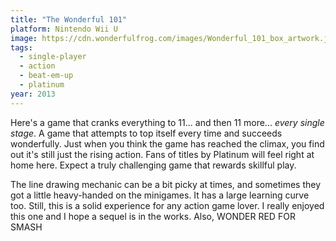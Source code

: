 ```yaml
---
title: "The Wonderful 101"
platform: Nintendo Wii U
image: https://cdn.wonderfulfrog.com/images/Wonderful_101_box_artwork.jpg
tags:
  - single-player
  - action
  - beat-em-up
  - platinum
year: 2013
---
```


Here's a game that cranks everything to 11... and then 11 more... _every single stage_. A game that attempts to top itself every time and succeeds wonderfully. Just when you think the game has reached the climax, you find out it's still just the rising action. Fans of titles by Platinum will feel right at home here. Expect a truly challenging game that rewards skillful play.

The line drawing mechanic can be a bit picky at times, and sometimes they got a little heavy-handed on the minigames. It has a large learning curve too. Still, this is a solid experience for any action game lover. I really enjoyed this one and I hope a sequel is in the works. Also, WONDER RED FOR SMASH
